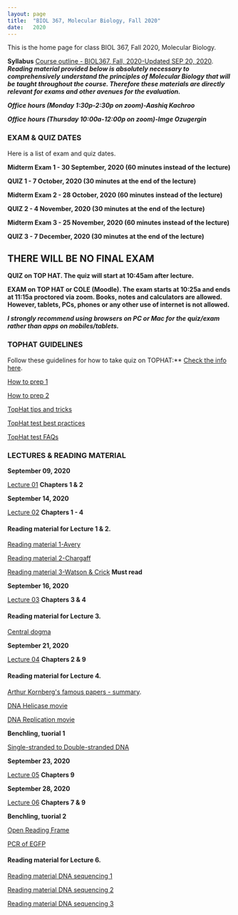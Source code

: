 ```yaml
---
layout: page
title:  "BIOL 367, Molecular Biology, Fall 2020"
date:   2020
---
```

This is the home page for class BIOL 367, Fall 2020, Molecular Biology.

**Syllabus**
[Course outline - BIOL367, Fall, 2020-Updated SEP 20, 2020](https://github.com/kachroolab/kachroolab/files/5252906/BIOL367_Fall2020.course.outline_UPDATED_SEP20.pdf). 
**_Reading material provided below is absolutely necessary to comprehensively understand the principles of Molecular Biology that will be taught throughout the course. Therefore these materials are directly relevant for exams and other avenues for the evaluation._** 

**_Office hours (Monday 1:30p-2:30p on zoom)-Aashiq Kachroo_**

**_Office hours (Thursday 10:00a-12:00p on zoom)-Imge Ozugergin_**

### **EXAM & QUIZ DATES**
Here is a list of exam and quiz dates. 

**Midterm Exam 1 - 30 September, 2020 (60 minutes instead of the lecture)**

**QUIZ 1 - 7 October, 2020 (30 minutes at the end of the lecture)**

**Midterm Exam 2 - 28 October, 2020 (60 minutes instead of the lecture)**

**QUIZ 2 - 4 November, 2020 (30 minutes at the end of the lecture)**

**Midterm Exam 3 - 25 November, 2020 (60 minutes instead of the lecture)**

**QUIZ 3 - 7 December, 2020 (30 minutes at the end of the lecture)**

## **THERE WILL BE NO FINAL EXAM**

**QUIZ on TOP HAT. The quiz will start at 10:45am after lecture.** 

**EXAM on TOP HAT or COLE (Moodle). The exam starts at 10:25a and ends at 11:15a proctored via zoom. Books, notes and calculators are allowed. However, tablets, PCs, phones or any other use of internet is not allowed.** 

**_I strongly recommend using browsers on PC or Mac for the quiz/exam rather than apps on mobiles/tablets._** 

### **TOPHAT GUIDELINES**
Follow these guidelines for how to take quiz on TOPHAT:** [Check the info here](https://support.tophat.com/s/article/Student-Starting-a-Test).

[How to prep 1](https://github.com/kachroolab/kachroolab/files/3802306/Lecture.14.pdf)

[How to prep 2](https://github.com/kachroolab/kachroolab/files/2416372/TopHat.2.pdf)

[TopHat tips and tricks](https://github.com/kachroolab/kachroolab/files/2416373/TopHat.3.pdf)

[TopHat test best practices](https://github.com/kachroolab/kachroolab/files/2416374/TopHat.4.pdf)

[TopHat test FAQs](https://github.com/kachroolab/kachroolab/files/2416375/TopHat.5.pdf)


### **LECTURES & READING MATERIAL**

**September 09, 2020**

[Lecture 01](https://github.com/kachroolab/kachroolab/files/5191670/Lecture.01.pdf) **Chapters 1 & 2**

**September 14, 2020**

[Lecture 02](https://github.com/kachroolab/kachroolab/files/5215309/Lecture.02.pdf) **Chapters 1 - 4**

#### Reading material for Lecture 1 & 2.

[Reading material 1-Avery](https://github.com/kachroolab/kachroolab/files/1612069/Avery.1944.pdf)

[Reading material 2-Chargaff](https://github.com/kachroolab/kachroolab/files/1612189/Chargaff.1950.pdf)

[Reading material 3-Watson & Crick](https://github.com/kachroolab/kachroolab/files/1612072/WatsonCrick.1953.pdf) **Must read**

**September 16, 2020**

[Lecture 03](https://github.com/kachroolab/kachroolab/files/5228835/Lecture.03.pdf) **Chapters 3 & 4**

#### Reading material for Lecture 3.

[Central dogma](https://github.com/kachroolab/kachroolab/files/2373012/The.central.dogma_Crick.pdf)

**September 21, 2020**

[Lecture 04](https://github.com/kachroolab/kachroolab/files/5252866/Lecture.04.pdf) **Chapters 2 & 9**

#### Reading material for Lecture 4.

[Arthur Kornberg's famous papers - summary](https://profiles.nlm.nih.gov/ps/retrieve/Narrative/WH/p-nid/208). 

[DNA Helicase movie](https://www.youtube.com/watch?v=YzNuLsqMqyE&feature=youtu.be)

[DNA Replication movie](https://dnalc.cshl.edu/resources/3d/04-mechanism-of-replication-advanced.html)

**Benchling, tuorial 1**

[Single-stranded to Double-stranded DNA](https://benchling.com/s/seq-8aTNukCNhyxSX1ADFUua)

**September 23, 2020**

[Lecture 05](https://github.com/kachroolab/kachroolab/files/5264761/Lecture.05.pdf) **Chapters 9**

**September 28, 2020**

[Lecture 06](https://github.com/kachroolab/kachroolab/files/5289114/Lecture.06.pdf) **Chapters 7 & 9**

**Benchling, tuorial 2**

[Open Reading Frame](https://benchling.com/s/seq-joNMXHm2rItetsAgFM4K)

[PCR of EGFP](https://benchling.com/s/seq-hRjIhBueTToQQjuEqOhp)

#### Reading material for Lecture 6.

[Reading material DNA sequencing 1](https://github.com/kachroolab/kachroolab/files/1639518/DNA.seq.at.40.pdf)

[Reading material DNA sequencing 2](https://github.com/kachroolab/kachroolab/files/2408189/Next.gen.sequencing.1.pdf)

[Reading material DNA sequencing 3](https://github.com/kachroolab/kachroolab/files/2408188/Next.gen.sequencing.2.pdf)



